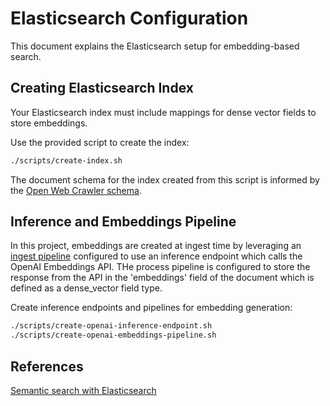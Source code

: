 # Elasticsearch Configuration

This document explains the Elasticsearch setup for embedding-based search.

## Creating Elasticsearch Index
Your Elasticsearch index must include mappings for dense vector fields to store embeddings.

Use the provided script to create the index:
```bash
./scripts/create-index.sh
```

The document schema for the index created from this script is informed by the [Open Web Crawler schema](https://github.com/elastic/crawler/blob/main/docs/DOCUMENT_SCHEMA.md).

## Inference and Embeddings Pipeline
In this project, embeddings are created at ingest time by leveraging an [ingest pipeline](https://www.elastic.co/guide/en/elasticsearch/reference/current/ingest.html) configured to use an inference endpoint which calls the OpenAI Embeddings API. THe process pipeline is configured to store the response from the API in the 'embeddings' field of the document which is defined as a dense_vector field type.

Create inference endpoints and pipelines for embedding generation:

```sh
./scripts/create-openai-inference-endpoint.sh
./scripts/create-openai-embeddings-pipeline.sh
```

## References
[Semantic search with Elasticsearch](https://www.elastic.co/guide/en/elasticsearch/reference/current/semantic-search-inference.html)
